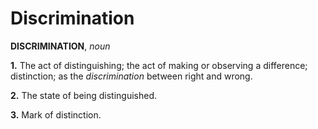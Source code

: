 # Discrimination

**DISCRIMINATION**, _noun_

**1.** The act of distinguishing; the act of making or observing a difference; distinction; as the _discrimination_ between right and wrong.

**2.** The state of being distinguished.

**3.** Mark of distinction.